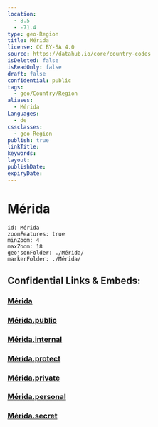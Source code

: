 ```yaml
---
location:
  - 8.5
  - -71.4
type: geo-Region
title: Mérida
license: CC BY-SA 4.0
source: https://datahub.io/core/country-codes
isDeleted: false
isReadOnly: false
draft: false
confidential: public
tags:
  - geo/Country/Region
aliases:
  - Mérida
Languages:
  - de
cssclasses:
  - geo-Region
publish: true
linkTitle:
keywords:
layout:
publishDate:
expiryDate:
---
```


# Mérida

```leaflet
id: Mérida
zoomFeatures: true 
minZoom: 4 
maxZoom: 18
geojsonFolder: ./Mérida/
markerFolder: ./Mérida/
```


## Confidential Links & Embeds: 

### [Mérida](/_Standards/Earth/Continent/America~South/Venezuela/States~Venezuela/Mérida.md) 

### [Mérida.public](/_public/Earth/Continent/America~South/Venezuela/States~Venezuela/Mérida.public.md) 

### [Mérida.internal](/_internal/Earth/Continent/America~South/Venezuela/States~Venezuela/Mérida.internal.md) 

### [Mérida.protect](/_protect/Earth/Continent/America~South/Venezuela/States~Venezuela/Mérida.protect.md) 

### [Mérida.private](/_private/Earth/Continent/America~South/Venezuela/States~Venezuela/Mérida.private.md) 

### [Mérida.personal](/_personal/Earth/Continent/America~South/Venezuela/States~Venezuela/Mérida.personal.md) 

### [Mérida.secret](/_secret/Earth/Continent/America~South/Venezuela/States~Venezuela/Mérida.secret.md)

